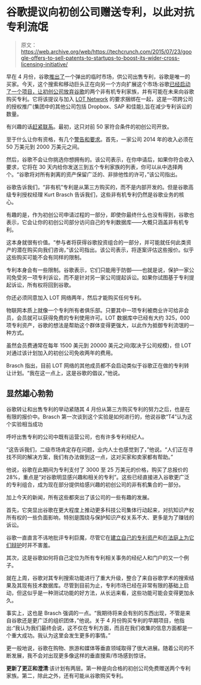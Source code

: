 # 谷歌提议向初创公司赠送专利，以此对抗专利流氓 

> 原文：<https://web.archive.org/web/https://techcrunch.com/2015/07/23/google-offers-to-sell-patents-to-startups-to-boost-its-wider-cross-licensing-initiative/>

早在 4 月份，谷歌[推出了](https://web.archive.org/web/20221209165427/https://beta.techcrunch.com/2015/04/27/google-launches-a-marketplace-to-buy-patents-from-interested-sellers/#.zewlyd:Ckbp)一个弹出的临时市场，供公司出售专利，谷歌是唯一的买家。今天，这个搜索和移动巨头正在向另一个方向扩展这个市场:谷歌[已经启动了一个项目，让初创公司放弃谷歌](https://web.archive.org/web/20221209165427/http://www.google.com/patents/licensing/doc/patent-starter-program-announcement.pdf)的两个非有机专利家族，并有可能在未来向谷歌购买专利。它将该提议与加入 [LOT Network](https://web.archive.org/web/20221209165427/http://www.lotnet.com/) 的要求捆绑在一起，这是一项跨公司的授权推广(集团中的其他公司包括 Dropbox、SAP 和佳能),旨在减少专利诉讼的数量。

有兴趣的话[赶紧联系](https://web.archive.org/web/20221209165427/https://docs.google.com/a/google.com/forms/d/1GCEU8_LPZnHv2I3iDTnPqg2wnTEet_aQBHcUjUcfscc/viewform)。最初，这只对前 50 家符合条件的初创公司开放。

至于什么让你有资格，有几个[警告和要求](https://web.archive.org/web/20221209165427/http://static.googleusercontent.com/media/www.google.com/en//patents/licensing/doc/patent-starter-program-more-information.pdf)。首先，一家公司 2014 年的收入必须在 50 万美元到 2000 万美元之间。

然后，谷歌不会让你挑选你想拥有的。该公司表示，在你申请后，如果你符合收入要求，它将在 30 天内给你发送三到五个专利家族的列表，你可以从中选择两个。“谷歌将对所有剥离的资产保留广泛的、非排他性的许可，”该公司指出。

谷歌告诉我们，“非有机”专利是从第三方购买的，而不是内部开发的。但是谷歌高级专利授权经理 Kurt Brasch 告诉我们，这些非有机专利仍然是谷歌业务的核心。

有趣的是，作为初创公司申请过程的一部分，即使你最终什么也没有得到，谷歌也表示，它会让你的初创公司部分访问自己的专利数据库——大概只涵盖非有机专利。

这本身就很有价值。“参与者将获得谷歌投资组合的一部分，并可能就任何此类资产的潜在购买向我们咨询，”该公司指出。该公司表示，将逐案评估这些报价。似乎这些购买可能不会有同样的限制。

专利本身会有一些限制。谷歌表示，它们只能用于防御——也就是说，保护一家公司免受另一项专利诉讼，而不是针对另一家公司提起诉讼。如果你试图基于专利提起诉讼，所有权将回到谷歌。

你还必须同意加入 LOT 网络两年，然后才能购买任何专利。

物联网本质上就像一个专利所有者俱乐部。只要其中一项专利被商业许可给非会员，会员就可以获得免费的专利使用许可。LOT 数据库中已经有大约 325，000 项专利资产，谷歌的想法是帮助这个群体变得更强大，以此作为抵御专利流氓的一种方式。

虽然会员费通常在每年 1500 美元到 20000 美元之间(取决于公司规模)，但 LOT 对通过该计划加入的初创公司免收两年的费用。

Brasch 指出，目前 LOT 网络的其他成员都不会启动类似于谷歌正在做的专利转让计划。“我在这一点上，这是谷歌的倡议，”他说。

## 显然雄心勃勃

谷歌转让和出售专利的举动紧随其 4 月份从第三方购买专利的努力之后，也是在有限的报价中。Brasch 第一次谈到这个实验是如何进行的，他说谷歌“T4”认为这个实验相当成功

呼吁出售专利的公司中既有运营公司，也有许多专利经纪人。

“这告诉我们，二级市场肯定存在问题，业内人士也感觉到了，”他说。“人们正在寻找不同的解决方案，我们有办法做到这一点，这对买家和卖家都有帮助。”

他说，谷歌在此期间为专利支付了 3000 至 25 万美元的价格，购买了总报价的 28%，重点是“对谷歌明显感兴趣和相关的专利”。这些已经直接进入谷歌更广泛的专利组合，成为现在部分提供给感兴趣的初创公司的非有机集合的一部分。

加上今天的新闻，所有这些都突出了该公司的一些有趣的发展。

首先，它突显出谷歌在更大程度上推动更多科技公司集体行动起来，对抗知识产权所有权的一些负面影响，特别是围绕与保护知识产权关系不大、更多是为了赚钱的诉讼。

谷歌一直直言不讳地批评专利巨魔，尽管它在[建立自己的专利资产](https://web.archive.org/web/20221209165427/http://blogs.wsj.com/digits/2015/01/12/ibm-wins-most-patents-again-but-google-apple-climb-in-rankings/)和[在法庭上为它们辩护](https://web.archive.org/web/20221209165427/http://bits.blogs.nytimes.com/2014/05/16/apple-and-google-end-patent-fights/?_r=0)时并不害羞。

其次，这是谷歌如何将自己定位为所有专利相关事务的经纪人和门户的又一个例子。

就在上周，谷歌对其专利搜索功能进行了重大升级，整合了来自谷歌学术的搜索结果及其现有技术数据库。尽管到目前为止，专利市场已经在非常有限的基础上启动，但这似乎是一种测试功能的好方法，从长远来看，这些功能可能会变得更加永久。

事实上，这也是 Brasch 强调的一点。“我期待将来会有别的东西出现，不管是来自谷歌还是更广泛的组织团体，”他说。关于 4 月份购买专利的早期项目，他指出:“我认为我们最终会说，这不仅在专利方面，而且在我们收集的信息方面都是一个重大成功。我认为这里会发生更多的事情。”

更一般地说，谷歌在购物、旅游和媒体等垂直领域取得了很大进展。随着公司的不断发展，我不会对出现更多像这样的垂直搜索/市场感到惊讶。

**更新了更正和澄清**:该计划有两层。第一种是向合格的初创公司免费赠送两个专利家族。第二，除此之外，还有可能从谷歌购买专利。